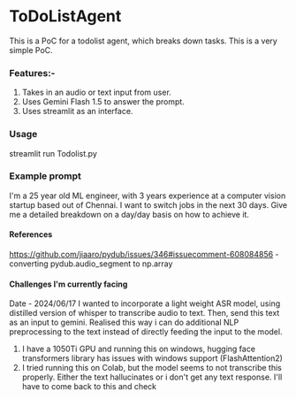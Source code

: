 # ToDoListAgent

This is a PoC for a todolist agent, which breaks down tasks. This is a very simple PoC.

### Features:-
1. Takes in an audio or text input from user.
2. Uses Gemini Flash 1.5 to answer the prompt.
3. Uses streamlit as an interface. 

### Usage
streamlit run Todolist.py

### Example prompt
I'm a 25 year old ML engineer, with 3 years experience at a computer vision startup based out of Chennai. I want to switch jobs in the next 30 days. Give me a detailed breakdown on a day/day basis on how to achieve it. 

#### References
https://github.com/jiaaro/pydub/issues/346#issuecomment-608084856 - converting pydub.audio_segment to np.array

#### Challenges I'm currently facing

Date - 2024/06/17
I wanted to incorporate a light weight ASR model, using distilled version of whisper to transcribe audio to text. Then, send this text as an input to gemini. Realised this way i can do additional NLP preprocessing to the text instead of directly feeding the input to the model. 
1. I have a 1050Ti GPU and running this on windows, hugging face transformers library has issues with windows support (FlashAttention2)
2. I tried running this on Colab, but the model seems to not transcribe this properly. Either the text hallucinates or i don't get any text response. I'll have to come back to this and check 